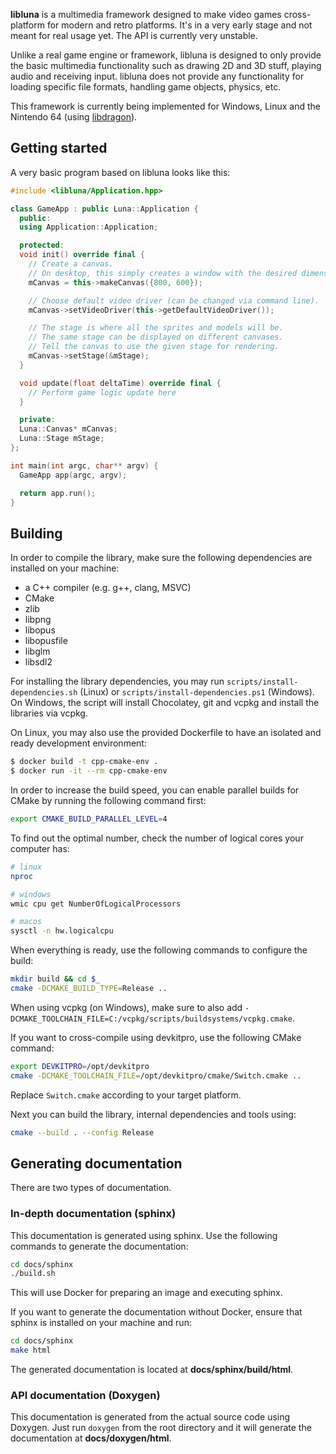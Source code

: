 **libluna** is a multimedia framework designed to make video games
cross-platform for modern and retro platforms.
It's in a very early stage and not meant for real usage yet.
The API is currently very unstable.

Unlike a real game engine or framework, libluna is designed to only provide
the basic multimedia functionality such as drawing 2D and 3D stuff, playing
audio and receiving input. libluna does not provide any functionality for
loading specific file formats, handling game objects, physics, etc.

This framework is currently being implemented for Windows, Linux and the
Nintendo 64 (using [libdragon](https://github.com/DragonMinded/libdragon)).

## Getting started

A very basic program based on libluna looks like this:

```cpp
#include <libluna/Application.hpp>

class GameApp : public Luna::Application {
  public:
  using Application::Application;

  protected:
  void init() override final {
    // Create a canvas.
    // On desktop, this simply creates a window with the desired dimensions.
    mCanvas = this->makeCanvas({800, 600});

    // Choose default video driver (can be changed via command line).
    mCanvas->setVideoDriver(this->getDefaultVideoDriver());

    // The stage is where all the sprites and models will be.
    // The same stage can be displayed on different canvases.
    // Tell the canvas to use the given stage for rendering.
    mCanvas->setStage(&mStage);
  }

  void update(float deltaTime) override final {
    // Perform game logic update here
  }

  private:
  Luna::Canvas* mCanvas;
  Luna::Stage mStage;
};

int main(int argc, char** argv) {
  GameApp app(argc, argv);

  return app.run();
}
```

## Building

In order to compile the library, make sure the following dependencies are
installed on your machine:

- a C++ compiler (e.g. g++, clang, MSVC)
- CMake
- zlib
- libpng
- libopus
- libopusfile
- libglm
- libsdl2

For installing the library dependencies, you may run
`scripts/install-dependencies.sh` (Linux) or `scripts/install-dependencies.ps1`
(Windows). On Windows, the script will install Chocolatey, git and vcpkg and
install the libraries via vcpkg.

On Linux, you may also use the provided Dockerfile to have an isolated and ready
development environment:

```sh
$ docker build -t cpp-cmake-env .
$ docker run -it --rm cpp-cmake-env
```

In order to increase the build speed, you can enable parallel builds for CMake
by running the following command first:

```sh
export CMAKE_BUILD_PARALLEL_LEVEL=4
```

To find out the optimal number, check the number of logical cores your computer
has:

```sh
# linux
nproc

# windows
wmic cpu get NumberOfLogicalProcessors

# macos
sysctl -n hw.logicalcpu
```

When everything is ready, use the following commands to configure the build:

```sh
mkdir build && cd $_
cmake -DCMAKE_BUILD_TYPE=Release ..
```

When using vcpkg (on Windows), make sure to also add
`-DCMAKE_TOOLCHAIN_FILE=C:/vcpkg/scripts/buildsystems/vcpkg.cmake`.

If you want to cross-compile using devkitpro, use the following CMake command:

```sh
export DEVKITPRO=/opt/devkitpro
cmake -DCMAKE_TOOLCHAIN_FILE=/opt/devkitpro/cmake/Switch.cmake ..
```

Replace `Switch.cmake` according to your target platform.

Next you can build the library, internal dependencies and tools using:

```sh
cmake --build . --config Release
```

## Generating documentation

There are two types of documentation.

### In-depth documentation (sphinx)

This documentation is generated using sphinx. Use the following commands to
generate the documentation:

```sh
cd docs/sphinx
./build.sh
```

This will use Docker for preparing an image and executing sphinx.

If you want to generate the documentation without Docker, ensure that sphinx is
installed on your machine and run:

```sh
cd docs/sphinx
make html
```

The generated documentation is located at **docs/sphinx/build/html**.

### API documentation (Doxygen)

This documentation is generated from the actual source code using Doxygen.
Just run `doxygen` from the root directory and it will generate the
documentation at **docs/doxygen/html**.
